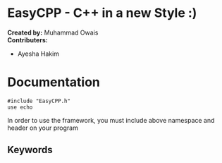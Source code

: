 # EasyCPP - C++ in a new Style :)

__Created by:__ Muhammad Owais \
**Contributers:**
- Ayesha Hakim

# Documentation

```
#include "EasyCPP.h"
use echo
```
In order to use the framework, you must include above namespace and header on your program 

## Keywords
